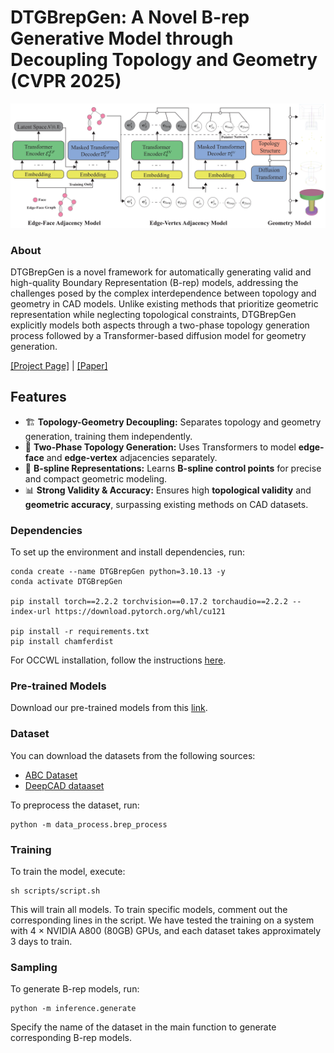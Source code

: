 # DTGBrepGen: A Novel B-rep Generative Model through Decoupling Topology and Geometry (CVPR 2025)

![Teaser image](docs/static/images/pipeline.png)

### About
DTGBrepGen is a novel framework for automatically generating valid and high-quality Boundary Representation (B-rep) models, addressing the challenges posed by the complex interdependence between topology and geometry in CAD models. Unlike existing methods that prioritize geometric representation while neglecting topological constraints, DTGBrepGen explicitly models both aspects through a two-phase topology generation process followed by a Transformer-based diffusion model for geometry generation.

[[Project Page]](https://jinli99.github.io/DTGBrepGen/) | [[Paper]](https://arxiv.org/abs/2503.13110)

## Features
- 🏗 **Topology-Geometry Decoupling:** Separates topology and geometry generation, training them independently.  
- 🔄 **Two-Phase Topology Generation:** Uses Transformers to model **edge-face** and **edge-vertex** adjacencies separately.  
- 🎯 **B-spline Representations:** Learns **B-spline control points** for precise and compact geometric modeling.  
- 📊 **Strong Validity & Accuracy:** Ensures high **topological validity** and **geometric accuracy**, surpassing existing methods on CAD datasets.  


### Dependencies

To set up the environment and install dependencies, run:
```
conda create --name DTGBrepGen python=3.10.13 -y
conda activate DTGBrepGen

pip install torch==2.2.2 torchvision==0.17.2 torchaudio==2.2.2 --index-url https://download.pytorch.org/whl/cu121

pip install -r requirements.txt
pip install chamferdist
```

For OCCWL installation, follow the instructions [here](https://github.com/AutodeskAILab/occwl).

### Pre-trained Models
Download our pre-trained models from this [link](https://drive.google.com/file/d/1p_kgxpGI5a_ir-sLGh2HAMXpiBuoUod4/view?usp=drive_link).

### Dataset
You can download the datasets from the following sources:
- [ABC Dataset](https://archive.nyu.edu/handle/2451/43778)
- [DeepCAD dataaset](https://github.com/ChrisWu1997/DeepCAD) 

To preprocess the dataset, run:
```
python -m data_process.brep_process
```

### Training
To train the model, execute:
```
sh scripts/script.sh
```
This will train all models. To train specific models, comment out the corresponding lines in the script. We have tested the training on a system with 4 × NVIDIA A800 (80GB) GPUs, and each dataset takes approximately 3 days to train.

### Sampling
To generate B-rep models, run:
```
python -m inference.generate
```
Specify the name of the dataset in the main function to generate corresponding B-rep models.
